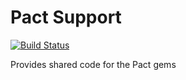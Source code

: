 # Pact Support

[![Build Status](https://travis-ci.com/pact-foundation/pact-support.svg?branch=master)](https://travis-ci.com/pact-foundation/pact-support)

Provides shared code for the Pact gems
